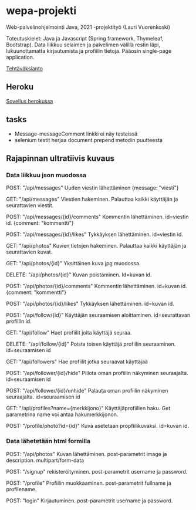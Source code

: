 # wepa-projekti
Web-palvelinohjelmointi Java, 2021 -projektityö (Lauri Vuorenkoski)

Toteutuskielet: Java ja Javascript (Spring framework, Thymeleaf, Bootstrap). Data liikkuu selaimen ja palvelimen välillä restin läpi, lukuunottamatta kirjautumista ja profiilin tietoja. Pääosin single-page application.

[Tehtäväksianto](https://web-palvelinohjelmointi-21.mooc.fi/projekti)

## Heroku

[Sovellus herokussa](https://hidden-tundra-44605.herokuapp.com/)

## tasks

- Message-messageComment linkki ei näy testeissä
- selenium testit herjaa document.prepend metodin puutteesta

## Rajapinnan ultratiivis kuvaus

### Data liikkuu json muodossa

POST: "/api/messages"
Uuden viestin lähettäminen
{message: "viesti"}

GET: "/api/messages"
Viestien hakeminen. Palauttaa kaikki käyttäjän ja seurattavien viestit.

POST: "/api/messages/{id}/comments"
Kommentin lähettäminen. id=viestin id.
{comment: "kommentti"}

POST: "/api/messages/{id}/likes"
Tykkäyksen lähettäminen. id=viestin id.

GET: "/api/photos"
Kuvien tietojen hakeminen. Palauttaa kaikki käyttäjän ja seurattavien kuvat.

GET: "/api/photos/{id}"
Yksittäinen kuva jpg muodossa.

DELETE: "/api/photos/{id}"
Kuvan poistaminen. Id=kuvan id.

POST: "/api/photos/{id}/comments"
Kommentin lähettäminen. id=kuvan id.
{comment: "kommentti"}

POST: "/api/photos/{id}/likes"
Tykkäyksen lähettäminen. id=kuvan id.

POST: "/api/follow/{id}"
Käyttäjän seuraamisen aloittaminen. id=seurattavan profiilin id.

GET: "/api/follow"
Haet profiilit joita käyttäjä seuraa.

DELETE: "/api/follow/{id}"
Poista toisen käyttäjä profiilin seuraaminen. id=seuraamisen id

GET: "/api/followers"
Hae profiilit jotka seuraavat käyttäjää

POST: "/api/follower/{id}/hide"
Piilota oman profiilin näkyminen seuraajalta. id=seuraamisen id

POST: "/api/follower/{id}/unhide"
Palauta oman profiilin näkyminen seuraajalta. id=seuraamisen id

GET: "/api/profiles?name={merkkijono}"
Käyttäjäprofiilien haku. Get parametrina name voi antaa hakumerkkijonon.

POST: "/profile/photo?id={id}"
Kuva asetetaan propfiilikuvaksi. id=kuvan id.

### Data lähetetään html formilla

POST: "/api/photos"
Kuvan lähettäminen. post-parametrit image ja description. multipart/form-data 

POST: "/signup"
rekisteröityminen. post-parametrit username ja password.

POST: "/profile"
Profiilin muokkaaminen. post-parametrit fullname ja profilename.

POST: "login"
Kirjautuminen. post-parametrit username ja password.
